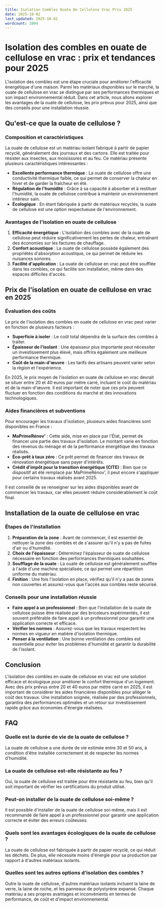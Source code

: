 ```yaml
---
title: Isolation Combles Ouate De Cellulose Vrac Prix 2025
date: 2025-10-02
last_updated: 2025-10-02
wordcount: 1004
---
```


# Isolation des combles en ouate de cellulose en vrac : prix et tendances pour 2025

L'isolation des combles est une étape cruciale pour améliorer l'efficacité énergétique d'une maison. Parmi les matériaux disponibles sur le marché, la ouate de cellulose en vrac se distingue par ses performances thermiques et son impact environnemental réduit. Dans cet article, nous allons explorer les avantages de la ouate de cellulose, les prix prévus pour 2025, ainsi que des conseils pour une installation réussie.

## Qu'est-ce que la ouate de cellulose ?

### Composition et caractéristiques

La ouate de cellulose est un matériau isolant fabriqué à partir de papier recyclé, généralement des journaux et des cartons. Elle est traitée pour résister aux insectes, aux moisissures et au feu. Ce matériau présente plusieurs caractéristiques intéressantes :

- **Excellente performance thermique** : La ouate de cellulose offre une conductivité thermique faible, ce qui permet de conserver la chaleur en hiver et de garder la fraîcheur en été.
- **Régulation de l'humidité** : Grâce à sa capacité à absorber et à restituer l'humidité, la ouate de cellulose contribue à maintenir un environnement intérieur sain.
- **Écologique** : En étant fabriquée à partir de matériaux recyclés, la ouate de cellulose est une option respectueuse de l'environnement.

### Avantages de l'isolation en ouate de cellulose

1. **Efficacité énergétique** : L'isolation des combles avec de la ouate de cellulose peut réduire significativement les pertes de chaleur, entraînant des économies sur les factures de chauffage.
2. **Confort acoustique** : La ouate de cellulose possède également des propriétés d'absorption acoustique, ce qui permet de réduire les nuisances sonores.
3. **Facilité d'application** : La ouate de cellulose en vrac peut être soufflée dans les combles, ce qui facilite son installation, même dans des espaces difficiles d'accès.

## Prix de l'isolation en ouate de cellulose en vrac en 2025

### Évaluation des coûts

Le prix de l'isolation des combles en ouate de cellulose en vrac peut varier en fonction de plusieurs facteurs :

- **Superficie à isoler** : Le coût total dépendra de la surface des combles à traiter.
- **Épaisseur de l'isolant** : Une épaisseur plus importante peut nécessiter un investissement plus élevé, mais offrira également une meilleure performance thermique.
- **Coût de la main-d'œuvre** : Les tarifs des artisans peuvent varier selon la région et l'expérience.

En 2025, le prix moyen de l'isolation en ouate de cellulose en vrac devrait se situer entre 20 et 40 euros par mètre carré, incluant le coût du matériau et de la main-d'œuvre. Il est important de noter que ces prix peuvent fluctuer en fonction des conditions du marché et des innovations technologiques.

### Aides financières et subventions

Pour encourager les travaux d'isolation, plusieurs aides financières sont disponibles en France :

- **MaPrimeRénov'** : Cette aide, mise en place par l'État, permet de financer une partie des travaux d'isolation. Le montant varie en fonction des revenus du ménage et de la performance énergétique des travaux réalisés.
- **Éco-prêt à taux zéro** : Ce prêt permet de financer des travaux de rénovation énergétique sans payer d'intérêts.
- **Crédit d'impôt pour la transition énergétique (CITE)** : Bien que ce dispositif ait été remplacé par MaPrimeRénov', il peut encore s'appliquer pour certains travaux réalisés avant 2025.

Il est conseillé de se renseigner sur les aides disponibles avant de commencer les travaux, car elles peuvent réduire considérablement le coût final.

## Installation de la ouate de cellulose en vrac

### Étapes de l'installation

1. **Préparation de la zone** : Avant de commencer, il est essentiel de nettoyer la zone des combles et de s'assurer qu'il n'y a pas de fuites d'air ou d'humidité.
2. **Choix de l'épaisseur** : Déterminez l'épaisseur de ouate de cellulose nécessaire en fonction des performances thermiques souhaitées.
3. **Soufflage de la ouate** : La ouate de cellulose est généralement soufflée à l'aide d'une machine spécialisée, ce qui permet une répartition uniforme du matériau.
4. **Finition** : Une fois l'isolation en place, vérifiez qu'il n'y a pas de zones non couvertes et assurez-vous que l'accès aux combles reste sécurisé.

### Conseils pour une installation réussie

- **Faire appel à un professionnel** : Bien que l'installation de la ouate de cellulose puisse être réalisée par des bricoleurs expérimentés, il est souvent préférable de faire appel à un professionnel pour garantir une application correcte et efficace.
- **Vérifier les normes** : Assurez-vous que les travaux respectent les normes en vigueur en matière d'isolation thermique.
- **Penser à la ventilation** : Une bonne ventilation des combles est essentielle pour éviter les problèmes d'humidité et garantir la durabilité de l'isolant.

## Conclusion

L'isolation des combles en ouate de cellulose en vrac est une solution efficace et écologique pour améliorer le confort thermique d'un logement. Avec des prix prévus entre 20 et 40 euros par mètre carré en 2025, il est important de considérer les aides financières disponibles pour alléger le coût des travaux. Une installation soignée, réalisée par des professionnels, garantira des performances optimales et un retour sur investissement rapide grâce aux économies d'énergie réalisées.

## FAQ

### Quelle est la durée de vie de la ouate de cellulose ?

La ouate de cellulose a une durée de vie estimée entre 30 et 50 ans, à condition d'être installée correctement et de respecter les normes d'humidité.

### La ouate de cellulose est-elle résistante au feu ?

Oui, la ouate de cellulose est traitée pour être résistante au feu, bien qu'il soit important de vérifier les certifications du produit utilisé.

### Peut-on installer de la ouate de cellulose soi-même ?

Il est possible d'installer de la ouate de cellulose soi-même, mais il est recommandé de faire appel à un professionnel pour garantir une application correcte et éviter des erreurs coûteuses.

### Quels sont les avantages écologiques de la ouate de cellulose ?

La ouate de cellulose est fabriquée à partir de papier recyclé, ce qui réduit les déchets. De plus, elle nécessite moins d'énergie pour sa production par rapport à d'autres matériaux isolants.

### Quelles sont les autres options d'isolation des combles ?

Outre la ouate de cellulose, d'autres matériaux isolants incluent la laine de verre, la laine de roche, et les panneaux de polystyrène expansé. Chaque matériau a ses propres avantages et inconvénients en termes de performance, de coût et d'impact environnemental.